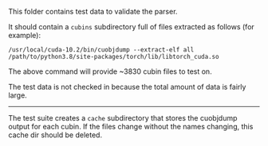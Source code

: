 This folder contains test data to validate the parser.

It should contain a `cubins` subdirectory full of files extracted as follows (for example):

`/usr/local/cuda-10.2/bin/cuobjdump --extract-elf all /path/to/python3.8/site-packages/torch/lib/libtorch_cuda.so`

The above command will provide ~3830 cubin files to test on.

The test data is not checked in because the total amount of data is fairly large.

---

The test suite creates a `cache` subdirectory that stores the cuobjdump output for each cubin. If the files change without the names changing, this cache dir should be deleted.